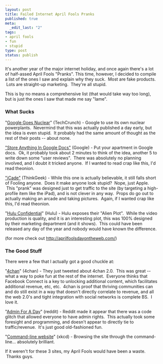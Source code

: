 ```yaml
--- 
layout: post
title: Failed Internet April Fools Pranks
published: true
meta: 
  _edit_last: "2"
tags: 
- april fools
- fun
- stupid
type: post
status: publish
---
```

It's another year of the major internet holiday, and once again there's a lot of half-assed April Fools "Pranks".  This time, however, I decided to compile a list of the ones I saw and explain why they suck.  Most are fake products.  Lots are straight-up marketing.  They're all stupid.

This is by no means a comprehensive list (that would take way too long), but is just the ones I saw that made me say "lame".
<h3>What Sucks</h3>
"<a href="http://techcrunch.com/2010/03/31/exclusive-google-to-go-nuclear/">Google Goes Nuclear</a>" (TechCrunch) - Google to use its own nuclear powerplants.  Nevermind that this was actually published a day early, but the idea is even stupid.  It probably had the same amount of thought as the rest of their posts -- about none.

<a href="http://www.google.com/google-d-s/promos/storage.html">"Store Anything In Google Docs"</a> (Google) - Put your apartment in Google docs.  Ok, it probably took about 2 minutes to think of the idea, another 5 to write down some "user reviews".  There was absolutely no planning involved, and I doubt it tricked anyone.  If I wanted to read crap like this, I'd read theonion.

<a href="http://www.thinkgeek.com/stuff/41/iCade.shtml?icpg=Carousel_iCade_1">"iCade"</a> (ThinkGeek) - While this one is actually believable, it still falls short of Fooling anyone.  Does it make anyone look stupid?  Nope, just Apple.  This "prank" was designed just to get traffic to the site (by targeting a high-profile item like the iPad), and is not clever in any way.  Props do go out to actually making an arcade and taking pictures.  Again, if I wanted crap like this, I'd read theonion.

"<a href="http://www.hulu.com/internal/confidential/the-initiative-chapter-1">Hulu Confidential</a>" (Hulu) - Hulu exposes their "Alien Plot".  While the video production is quality, and it is an interesting plot, this was 100% designed by their marketing department (and it shows).  This could have been released any day of the year and nobody would have known the difference.

(for more check out <a href="http://aprilfoolsdayontheweb.com/">http://aprilfoolsdayontheweb.com/</a>)
<h3>The Good Stuff</h3>
There were a few that I actually got a good chuckle at:

"<a href="http://twitter.com/4chan/status/11409083836">4chan</a>" (4chan) - They just tweeted about 4chan 2.0.  This was great -- what a way to poke fun at the rest of the internet.  Everyone thinks that Facebook Connect is a key to unlocking additional content, which facilitates additional revenue, etc, etc.  4chan is proof that thriving communities can and do still exist in a way that doesn't directly correlate to revenue, and all the web 2.0's and tight integration with social networks is complete BS.  I love it.

"<a href="http://www.reddit.com">Admin For A Day</a>" (reddit) - Reddit made it appear that there was a code glitch that allowed everyone to have admin rights.  This actually took some foresight and programming, and doesn't appear to directly tie to traffic/revenue.  It's just good old-fashioned fun.

"<a href="http://xkcd.com/">Command-line website</a>" (xkcd) - Browsing the site through the command-line... absolutely brilliant.

If it weren't for these 3 sites, my April Fools would have been a waste.  Thanks guys.
